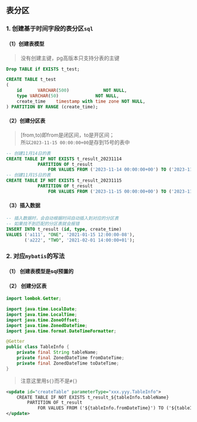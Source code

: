 ## 表分区

### 1. 创建基于时间字段的表分区`sql`

#### （1）创建表模型

> 没有创建主键，pg高版本只支持分表的主键

```sql
Drop TABLE if EXISTS t_test;

CREATE TABLE t_test
(
    id      VARCHAR(500)             NOT NULL,
    type VARCHAR(50)              NOT NULL,
    create_time    timestamp with time zone NOT NULL,
) PARTITION BY RANGE (create_time);
```

#### （2）创建分区表

> [from,to)即from是闭区间，to是开区间；  
> 所以`2023-11-15 00:00:00+00`是存到15号的表中   
```sql
-- 创建11月14日的表				
CREATE TABLE IF NOT EXISTS t_result_20231114
            PARTITION OF t_result
                FOR VALUES FROM ('2023-11-14 00:00:00+00') TO ('2023-11-15 00:00:00+00');  
-- 创建11月15日的表				
CREATE TABLE IF NOT EXISTS t_result_20231115
            PARTITION OF t_result
                FOR VALUES FROM ('2023-11-15 00:00:00+00') TO ('2023-11-16 00:00:00+00');  
```

#### （3）插入数据

```sql
-- 插入数据时，会自动根据时间自动插入到对应的分区表
-- 如果找不到匹配的分区表就会报错
INSERT INTO t_result (id, type, create_time)
VALUES ('a111', "ONE", '2021-01-15 12:00:00-08'),
       ('a222', "TWO", '2021-02-01 14:00:00+01');
```

### 2. 对应`mybatis`的写法

#### （1） 创建表模型是sql预置的

#### （2） 创建分区表

```java
import lombok.Getter;

import java.time.LocalDate;
import java.time.LocalTime;
import java.time.ZoneOffset;
import java.time.ZonedDateTime;
import java.time.format.DateTimeFormatter;

@Getter
public class TableInfo {
    private final String tableName;
    private final ZonedDateTime fromDateTime;
    private final ZonedDateTime toDateTime;
}    
```


> 注意这里用`${}`而不是`#{}`
```xml
<update id="createTable" parameterType="xxx.yyy.TableInfo">
	CREATE TABLE IF NOT EXISTS t_result_${tableInfo.tableName}
		PARTITION OF t_result
			FOR VALUES FROM ('${tableInfo.fromDateTime}') TO ('${tableInfo.toDateTime}');
</update>	
```



